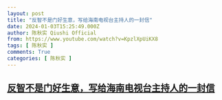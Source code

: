 ```yaml
---
layout: post
title: "反智不是门好生意，写给海南电视台主持人的一封信"
date: 2024-01-03T15:25:49.000Z
author: 陈秋实 Qiushi Official
from: https://www.youtube.com/watch?v=KpzlXpUiKX8
tags: [ 陈秋实 ]
comments: True
categories: [ 陈秋实 ]
---
```

<!--1704295549000-->
[反智不是门好生意，写给海南电视台主持人的一封信](https://www.youtube.com/watch?v=KpzlXpUiKX8)
------

<div>

</div>
